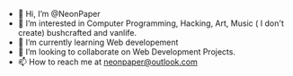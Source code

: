 - 👋 Hi, I’m @NeonPaper
- 👀 I’m interested in Computer Programming, Hacking, Art, Music ( I don't create) bushcrafted and vanlife.
- 🌱 I’m currently learning Web developement
- 💞️ I’m looking to collaborate on Web Development Projects.
- 📫 How to reach me at neonpaper@outlook.com

<!---
NeonPaper/NeonPaper is a ✨ special ✨ repository because its `README.md` (this file) appears on your GitHub profile.
You can click the Preview link to take a look at your changes.
--->
